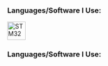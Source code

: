 ### Languages/Software I Use:
<a href="https://www.st.com/en/microcontrollers-microprocessors/stm32-32-bit-arm-cortex-mcus.html"><img alt="STM32" title="STM32" src="https://wiki.st.com/stm32mpu/nsfr_img_auth.php/archive/c/c5/20211105095744%21ST_logo.png" height="42"></a></code>


### Languages/Software I Use:
